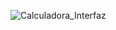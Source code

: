 
![Calculadora_Interfaz](https://github.com/user-attachments/assets/149068c4-4020-47d2-bae5-4c77828d4e55)
